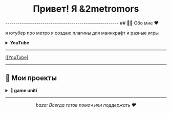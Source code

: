 <h1 align="center"> Привет! Я &2metromors </h1>
-------------------------------------------------------
## 🧑‍💻 Обо мне ♥

я ютубер про метро я создаю плагины для маинкрафт и разные игры 

<details>
  <summary><b>YouTube</b></summary>
  <p>https://www.youtube.com/@metromors.</p>
</details>

----
[![YouTube]]((https://www.youtube.com/@metromors))

---

## 🚀 Мои проекты

<details>
  <summary><b>📂 game uniti </b></summary>
  <p>Игра на юнити про Pac-Men это версия игры сложнее оригинала.</p>
</details>

---

<p align="center">
  <i>baza:
  Всегда готов помоч или поддержать ♥ </i>
</p>
